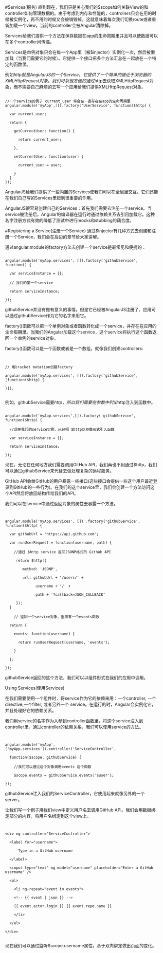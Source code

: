 #Services(服务)
直到现在，我们只是关心我们的$scope如何关联View的和controller如何管理数据的。由于考虑到内存和性能的，controllers只会在用的时候被实例化，再不用的时候又会被销毁掉。这就意味着每次我们切换route或者重新加载一个view，当前的controller会被Angular清除掉。

Services给我们提供一个方法在保存数据在app的生命周期里并且可以使数据可以在多个controller间传递。

Services是单例对象只会在每一个App里（被$injector）实例化一次，然后被懒加载（当我们需要它的时候）。它提供一个接口把多个方法汇总在一起放在一个特定的函数里。

例如$http就是AngularJS的一个Service。它提供了一个简单的接近于浏览器的XMLHttpRequest对象。我们可以很方便的通过$http去获取XMLHttpRequest对象，而不需要自己麻烦的去写一个应用给我们提供XMLHttpRequest对象。

<pre><code>
//一个service的例子 current_user 将会在一直存在在app的生命周期里
angular.module('myApp',[]).factory('UserService', function($http) {

  var current_user;

  return {

    getCurrentUser: function() {

      return current_user;

    },

    setCurrentUser: function(user) {

      current_user = user;

    }
  }
});
</code></pre>

AngularJS给我们提供了一些内置的Services使我们可以在全局里交互。它们还能在我们自己写的Services里起到很重要的作用。

AngularJS很容易创建自己的Services：首先我们需要去注册一个service。当service被注册后，Angular的编译器在运行时通过依赖关系去引用加载它。这种名字注册方式有效的降低了测试中进行mocks和stubbing的藕合度。

#Registering a Service(注册一个Service)
通过$injector有几种方式去创建和注册一个Service，我们会在后边的章节给大家讲解。

通过angular.module的factory方法去创建一个service是最常见和便捷的：

<pre><code>
angular.module('myApp.services', []).factory('githubService', function() {

  var serviceInstance = {};

  // 我们的第一个service

  return serviceInstance;

});
</code></pre>

githubService并没有做有意义的事情，但是它已经被AngularJS注册了，应用可以通过githubService作为它的名字来用它。

factory()函数可以把一个单例对象或者函数转化成一个service，并存在在应用的生命周期里。当我们的Angular加载这个service，这个service将执行这个函数返回一个单例的service对象。

factory()函数可以是一个函数或者是一个数组，就像我们创建controllers:

<pre><code>

// 用bracket notation创建factory

angular.module('myApp.services', []).factory('githubService',[function($http) {

}]);

</code></pre>

例如，githubService需要$http，所以我们需要在参数中列出$http注入到函数中。

<pre><code>
angular.module('myApp.services',[]).factory('githubService', function($http) {

  //现在我们的service实例，已经把 $http以参数形式引入函数

  var serviceInstance = {};

  return serviceInstance;

});
</code></pre>

现在，无论在任何地方我们需要调用GitHub API，我们再也不用通过$http，我们可以通过githubService来代替去做处理复杂的远程服务。

GitHub API会给GitHub的用户暴露一些接口(这些接口会提供一些这个用户最近登录到GitHub的一些行为)。在我们的这个service里，我们会创建一个方法访问这个API然后将放回结构传给我们的API。

我们可以在service中通过返回对象的属性去暴露一个方法。

<pre><code>

angular.module('myApp.services', []) .factory('githubService', function($http) {

  var githubUrl = 'https://api.github.com';

  var runUserRequest = function(username, path) {

    //通过 $http service 返回JSONP格式的 Github API

     return $http({

        method: 'JSONP',

        url: githubUrl + '/users/' +

              username + '/' +

              path + '?callback=JSON_CALLBACK'

     });
  }

    // 返回一个service对象，里面有一个events函数

  return {

    events: function(username) {

      return runUserRequest(username, 'events');

    }

  };

});
</code></pre>

githubService返回的这个方法，我们可以以组件形式在我们的应用中调用。

Using Services(使用Services)

在我们需要使用一个组件时，将service作为它的依赖来用：一个controller, 一个directive,一个filter, 或者另外一个 service。在运行的时，Angular会实例化它，并且处理好它的依赖关系。

我们用service的名字作为入参到controller函数里，将这个service注入到controller里。通过controller的依赖关系，我们可以使用service的方法。

<pre><code>

angular.module('myApp', ['myApp.services']).controller('ServiceController',

  function($scope, githubService) {

    //我们可以通过这个对象调用events 这个函数

    $scope.events = githubService.events('auser');

});
</code></pre>

githubService注入我们的ServiceController，它使用起来就像另外的一个server。

让我们写一个例子用我们view中定义用户名去调用GitHub API。我们会用数据绑定部分的内容，将用户名绑定到这个view上。

<pre><code>

&lt;div ng-controller="ServiceController"&gt;

  &lt;label for="username"&gt;

      Type in a GitHub username

  &lt;/label&gt;

  &lt;input type="text" ng-model="username" placeholder="Enter a GitHub username" /&gt;

  &lt;ul&gt;

    &lt;li ng-repeat="event in events"&gt;

    &lt;!-- {{ event | json }} --&gt;

    {{ event.actor.login }} {{ event.repo.name }}

    &lt;/li&gt;

  &lt;/ul&gt;

&lt;/div&gt;

</code></pre>

现在我们可以通过监听$scope.username属性，基于双向绑定做出页面的变化。